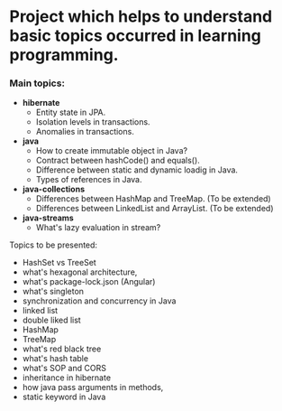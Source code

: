 # Project which helps to understand basic topics occurred in learning programming.

### Main topics:
 - **hibernate** 
 	- Entity state in JPA.
 	- Isolation levels in transactions.
 	- Anomalies in transactions.
 - **java**
 	- How to create immutable object in Java?
 	- Contract between hashCode() and equals().
 	- Difference between static and dynamic loadig in Java.
 	- Types of references in Java.
 - **java-collections** 
 	- Differences between HashMap and TreeMap. (To be extended)
 	- Differences between LinkedList and ArrayList. (To be extended)
 - **java-streams**
 	- What's lazy evaluation in stream?


Topics to be presented:
- HashSet vs TreeSet 
- what's hexagonal architecture,
- what's package-lock.json (Angular)
- what's singleton
- synchronization and concurrency in Java
- linked list
- double liked list
- HashMap
- TreeMap
- what's red black tree
- what's hash table
- what's SOP and CORS
- inheritance in hibernate
- how java pass arguments in methods,
- static keyword in Java